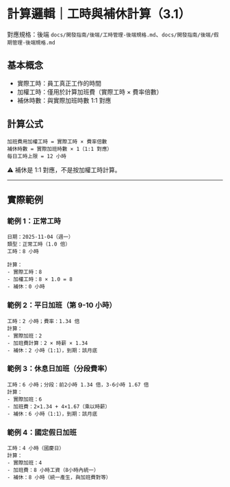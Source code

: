 # 計算邏輯｜工時與補休計算（3.1）

對應規格：後端 `docs/開發指南/後端/工時管理-後端規格.md`、`docs/開發指南/後端/假期管理-後端規格.md`

## 基本概念
- 實際工時：員工真正工作的時間
- 加權工時：僅用於計算加班費（實際工時 × 費率倍數）
- 補休時數：與實際加班時數 1:1 對應

## 計算公式
```
加班費用加權工時 = 實際工時 × 費率倍數
補休時數 = 實際加班時數 × 1（1:1 對應）
每日工時上限 = 12 小時
```

⚠️ 補休是 1:1 對應，不是按加權工時計算。

---

## 實際範例

### 範例 1：正常工時
```
日期：2025-11-04（週一）
類型：正常工時（1.0 倍）
工時：8 小時

計算：
- 實際工時：8
- 加權工時：8 × 1.0 = 8
- 補休：0 小時
```

### 範例 2：平日加班（第 9-10 小時）
```
工時：2 小時；費率：1.34 倍
計算：
- 實際加班：2
- 加班費計算：2 × 時薪 × 1.34
- 補休：2 小時（1:1），到期：該月底
```

### 範例 3：休息日加班（分段費率）
```
工時：6 小時；分段：前2小時 1.34 倍，3-6小時 1.67 倍
計算：
- 實際加班：6
- 加班費：2×1.34 + 4×1.67（乘以時薪）
- 補休：6 小時（1:1），到期：該月底
```

### 範例 4：國定假日加班
```
工時：4 小時（國慶日）
計算：
- 實際加班：4
- 加班費：8 小時工資（8小時內統一）
- 補休：8 小時（統一產生，與加班費對等）
```
